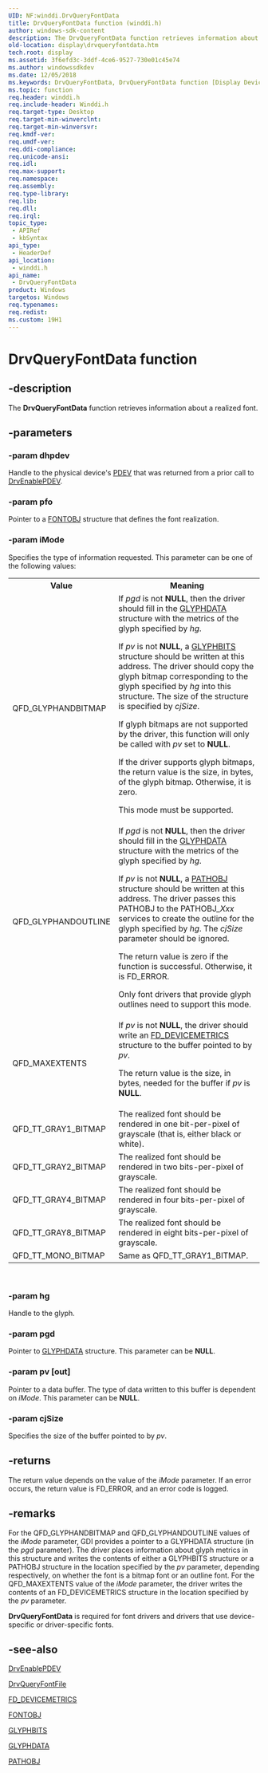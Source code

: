 ```yaml
---
UID: NF:winddi.DrvQueryFontData
title: DrvQueryFontData function (winddi.h)
author: windows-sdk-content
description: The DrvQueryFontData function retrieves information about a realized font.
old-location: display\drvqueryfontdata.htm
tech.root: display
ms.assetid: 3f6efd3c-3ddf-4ce6-9527-730e01c45e74
ms.author: windowssdkdev
ms.date: 12/05/2018
ms.keywords: DrvQueryFontData, DrvQueryFontData function [Display Devices], ddifncs_6992339b-a8e8-4bdf-b7a4-7a3087f62051.xml, display.drvqueryfontdata, winddi/DrvQueryFontData
ms.topic: function
req.header: winddi.h
req.include-header: Winddi.h
req.target-type: Desktop
req.target-min-winverclnt: 
req.target-min-winversvr: 
req.kmdf-ver: 
req.umdf-ver: 
req.ddi-compliance: 
req.unicode-ansi: 
req.idl: 
req.max-support: 
req.namespace: 
req.assembly: 
req.type-library: 
req.lib: 
req.dll: 
req.irql: 
topic_type:
 - APIRef
 - kbSyntax
api_type:
 - HeaderDef
api_location:
 - winddi.h
api_name:
 - DrvQueryFontData
product: Windows
targetos: Windows
req.typenames: 
req.redist: 
ms.custom: 19H1
---
```


# DrvQueryFontData function


## -description


The <b>DrvQueryFontData</b> function retrieves information about a realized font. 


## -parameters




### -param dhpdev

Handle to the physical device's <a href="https://docs.microsoft.com/windows-hardware/drivers/">PDEV</a> that was returned from a prior call to <a href="https://docs.microsoft.com/windows/desktop/api/winddi/nf-winddi-drvenablepdev">DrvEnablePDEV</a>.


### -param pfo

Pointer to a <a href="https://docs.microsoft.com/windows/desktop/api/winddi/ns-winddi-_fontobj">FONTOBJ</a> structure that defines the font realization.


### -param iMode

Specifies the type of information requested. This parameter can be one of the following values:

<table>
<tr>
<th>Value</th>
<th>Meaning</th>
</tr>
<tr>
<td>
QFD_GLYPHANDBITMAP

</td>
<td>
If <i>pgd</i> is not <b>NULL</b>, then the driver should fill in the <a href="https://docs.microsoft.com/windows/desktop/api/winddi/ns-winddi-_glyphdata">GLYPHDATA</a> structure with the metrics of the glyph specified by <i>hg</i>.

If <i>pv</i> is not <b>NULL</b>, a <a href="https://docs.microsoft.com/windows/desktop/api/winddi/ns-winddi-_glyphbits">GLYPHBITS</a> structure should be written at this address. The driver should copy the glyph bitmap corresponding to the glyph specified by <i>hg</i> into this structure. The size of the structure is specified by <i>cjSize</i>.

If glyph bitmaps are not supported by the driver, this function will only be called with <i>pv</i> set to <b>NULL</b>.

If the driver supports glyph bitmaps, the return value is the size, in bytes, of the glyph bitmap. Otherwise, it is zero.

This mode must be supported.

</td>
</tr>
<tr>
<td>
QFD_GLYPHANDOUTLINE

</td>
<td>
If <i>pgd</i> is not <b>NULL</b>, then the driver should fill in the <a href="https://docs.microsoft.com/windows/desktop/api/winddi/ns-winddi-_glyphdata">GLYPHDATA</a> structure with the metrics of the glyph specified by <i>hg</i>.

If <i>pv</i> is not <b>NULL</b>, a <a href="https://docs.microsoft.com/windows/desktop/api/winddi/ns-winddi-_pathobj">PATHOBJ</a> structure should be written at this address. The driver passes this PATHOBJ to the PATHOBJ_<i>Xxx</i> services to create the outline for the glyph specified by <i>hg</i>. The <i>cjSize</i> parameter should be ignored.

The return value is zero if the function is successful. Otherwise, it is FD_ERROR.

Only font drivers that provide glyph outlines need to support this mode.

</td>
</tr>
<tr>
<td>
QFD_MAXEXTENTS

</td>
<td>
If <i>pv</i> is not <b>NULL</b>, the driver should write an <a href="https://docs.microsoft.com/windows/desktop/api/winddi/ns-winddi-_fd_devicemetrics">FD_DEVICEMETRICS</a> structure to the buffer pointed to by <i>pv</i>.

The return value is the size, in bytes, needed for the buffer if <i>pv</i> is <b>NULL</b>.

</td>
</tr>
<tr>
<td>
QFD_TT_GRAY1_BITMAP

</td>
<td>
The realized font should be rendered in one bit-per-pixel of grayscale (that is, either black or white).

</td>
</tr>
<tr>
<td>
QFD_TT_GRAY2_BITMAP

</td>
<td>
The realized font should be rendered in two bits-per-pixel of grayscale.

</td>
</tr>
<tr>
<td>
QFD_TT_GRAY4_BITMAP

</td>
<td>
The realized font should be rendered in four bits-per-pixel of grayscale.

</td>
</tr>
<tr>
<td>
QFD_TT_GRAY8_BITMAP

</td>
<td>
The realized font should be rendered in eight bits-per-pixel of grayscale.

</td>
</tr>
<tr>
<td>
QFD_TT_MONO_BITMAP

</td>
<td>
Same as QFD_TT_GRAY1_BITMAP.

</td>
</tr>
</table>
 


### -param hg

Handle to the glyph.


### -param pgd

Pointer to <a href="https://docs.microsoft.com/windows/desktop/api/winddi/ns-winddi-_glyphdata">GLYPHDATA</a> structure. This parameter can be <b>NULL</b>.


### -param pv [out]

Pointer to a data buffer. The type of data written to this buffer is dependent on <i>iMode</i>. This parameter can be <b>NULL</b>.


### -param cjSize

Specifies the size of the buffer pointed to by <i>pv</i>.


## -returns



The return value depends on the value of the <i>iMode</i> parameter. If an error occurs, the return value is FD_ERROR, and an error code is logged.




## -remarks



For the QFD_GLYPHANDBITMAP and QFD_GLYPHANDOUTLINE values of the <i>iMode</i> parameter, GDI provides a pointer to a GLYPHDATA structure (in the <i>pgd</i> parameter). The driver places information about glyph metrics in this structure and writes the contents of either a GLYPHBITS structure or a PATHOBJ structure in the location specified by the <i>pv</i> parameter, depending respectively, on whether the font is a bitmap font or an outline font. For the QFD_MAXEXTENTS value of the <i>iMode</i> parameter, the driver writes the contents of an FD_DEVICEMETRICS structure in the location specified by the <i>pv</i> parameter. 

<b>DrvQueryFontData</b> is required for font drivers and drivers that use device-specific or driver-specific fonts.




## -see-also




<a href="https://docs.microsoft.com/windows/desktop/api/winddi/nf-winddi-drvenablepdev">DrvEnablePDEV</a>



<a href="https://docs.microsoft.com/windows/desktop/api/winddi/nf-winddi-drvqueryfontfile">DrvQueryFontFile</a>



<a href="https://docs.microsoft.com/windows/desktop/api/winddi/ns-winddi-_fd_devicemetrics">FD_DEVICEMETRICS</a>



<a href="https://docs.microsoft.com/windows/desktop/api/winddi/ns-winddi-_fontobj">FONTOBJ</a>



<a href="https://docs.microsoft.com/windows/desktop/api/winddi/ns-winddi-_glyphbits">GLYPHBITS</a>



<a href="https://docs.microsoft.com/windows/desktop/api/winddi/ns-winddi-_glyphdata">GLYPHDATA</a>



<a href="https://docs.microsoft.com/windows/desktop/api/winddi/ns-winddi-_pathobj">PATHOBJ</a>
 

 


